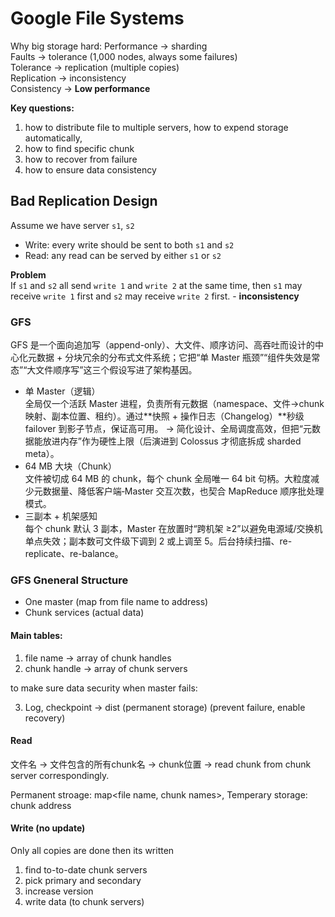 # Google File Systems

Why big storage hard:
Performance -> sharding  
Faults -> tolerance (1,000 nodes, always some failures)  
Tolerance -> replication (multiple copies)   
Replication -> inconsistency     
Consistency -> **Low performance**   

**Key questions:**
1. how to distribute file to multiple servers, how to expend storage automatically,
2. how to find specific chunk
3. how to recover from failure
4. how to ensure data consistency


## Bad Replication Design
Assume we have server `s1`, `s2`

- Write: every write should be sent to both `s1` and `s2`
- Read: any read can be served by either `s1` or `s2`

**Problem**  
If `s1` and `s2` all send `write 1` and `write 2` at the same time, then `s1` may receive `write 1` first and `s2` may receive `write 2` first. - **inconsistency**


### GFS
GFS 是一个面向追加写（append-only）、大文件、顺序访问、高吞吐而设计的中心化元数据 + 分块冗余的分布式文件系统；它把“单 Master 瓶颈”“组件失效是常态”“大文件顺序写”这三个假设写进了架构基因。
  
- 单 Master（逻辑）  
全局仅一个活跃 Master 进程，负责所有元数据（namespace、文件→chunk 映射、副本位置、租约）。通过**快照 + 操作日志（Changelog）**秒级 failover 到影子节点，保证高可用。
→ 简化设计、全局调度高效，但把“元数据能放进内存”作为硬性上限（后演进到 Colossus 才彻底拆成 sharded meta）。
- 64 MB 大块（Chunk）  
文件被切成 64 MB 的 chunk，每个 chunk 全局唯一 64 bit 句柄。大粒度减少元数据量、降低客户端‐Master 交互次数，也契合 MapReduce 顺序批处理模式。
- 三副本 + 机架感知  
每个 chunk 默认 3 副本，Master 在放置时“跨机架 ≥2”以避免电源域/交换机单点失效；副本数可文件级下调到 2 或上调至 5。后台持续扫描、re-replicate、re-balance。

### GFS Gneneral Structure
- One master (map from file name to address)
- Chunk services (actual data)

#### Main tables:
1. file name -> array of chunk handles
2. chunk handle -> array of chunk servers

to make sure data security when master fails:  

3. Log, checkpoint -> dist (permanent storage)
(prevent failure, enable recovery)

#### Read
文件名 -> 文件包含的所有chunk名 -> chunk位置 -> read chunk from chunk server correspondingly.

Permanent stroage: map<file name, chunk names>, 
Temperary storage: chunk address 

#### Write (no update)
Only all copies are done then its written
1. find to-to-date chunk servers
2. pick primary and secondary
3. increase version
4. write data (to chunk servers)